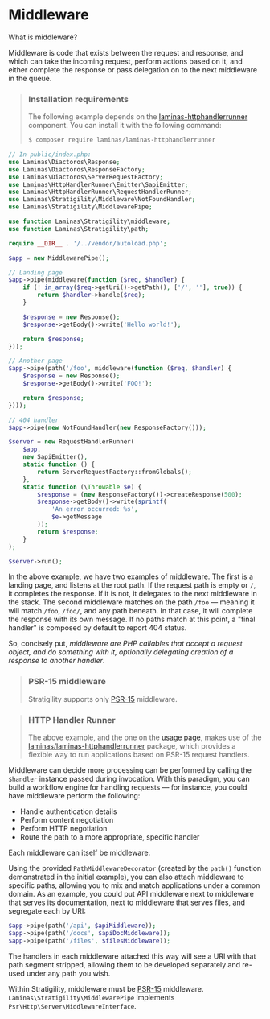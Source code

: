 # Middleware

What is middleware?

Middleware is code that exists between the request and response, and which can
take the incoming request, perform actions based on it, and either complete the
response or pass delegation on to the next middleware in the queue.

<!-- markdownlint-disable-next-line header-increment -->
> ### Installation requirements
>
> The following example depends on the [laminas-httphandlerrunner](http://docs.laminas.dev/laminas-httphandlerrunner)
> component. You can install it with the following command:
>
> ```bash
> $ composer require laminas/laminas-httphandlerrunner
> ```

```php
// In public/index.php:
use Laminas\Diactoros\Response;
use Laminas\Diactoros\ResponseFactory;
use Laminas\Diactoros\ServerRequestFactory;
use Laminas\HttpHandlerRunner\Emitter\SapiEmitter;
use Laminas\HttpHandlerRunner\RequestHandlerRunner;
use Laminas\Stratigility\Middleware\NotFoundHandler;
use Laminas\Stratigility\MiddlewarePipe;

use function Laminas\Stratigility\middleware;
use function Laminas\Stratigility\path;

require __DIR__ . '/../vendor/autoload.php';

$app = new MiddlewarePipe();

// Landing page
$app->pipe(middleware(function ($req, $handler) {
    if (! in_array($req->getUri()->getPath(), ['/', ''], true)) {
        return $handler->handle($req);
    }

    $response = new Response();
    $response->getBody()->write('Hello world!');

    return $response;
}));

// Another page
$app->pipe(path('/foo', middleware(function ($req, $handler) {
    $response = new Response();
    $response->getBody()->write('FOO!');

    return $response;
})));

// 404 handler
$app->pipe(new NotFoundHandler(new ResponseFactory()));

$server = new RequestHandlerRunner(
    $app,
    new SapiEmitter(),
    static function () {
        return ServerRequestFactory::fromGlobals();
    },
    static function (\Throwable $e) {
        $response = (new ResponseFactory())->createResponse(500);
        $response->getBody()->write(sprintf(
            'An error occurred: %s',
            $e->getMessage
        ));
        return $response;
    }
);

$server->run();
```

In the above example, we have two examples of middleware. The first is a
landing page, and listens at the root path. If the request path is empty or
`/`, it completes the response. If it is not, it delegates to the next
middleware in the stack. The second middleware matches on the path `/foo`
&mdash; meaning it will match `/foo`, `/foo/`, and any path beneath. In that
case, it will complete the response with its own message. If no paths match at
this point, a "final handler" is composed by default to report 404 status.

So, concisely put, _middleware are PHP callables that accept a request object,
and do something with it, optionally delegating creation of a response to
another handler_.

> ### PSR-15 middleware
>
> Stratigility supports only [PSR-15](https://github.com/php-fig/fig-standards/blob/master/accepted/PSR-15-request-handlers.md)
> middleware.

> ### HTTP Handler Runner
>
> The above example, and the one on the [usage page](usage.md), makes use of the
> [laminas/laminas-httphandlerrunner](https://docs.laminas.dev/laminas-httphandlerrunner/)
> package, which provides a flexible way to run applications based on PSR-15
> request handlers.

Middleware can decide more processing can be performed by calling the `$handler`
instance passed during invocation. With this paradigm, you can build a workflow
engine for handling requests &mdash; for instance, you could have middleware
perform the following:

- Handle authentication details
- Perform content negotiation
- Perform HTTP negotiation
- Route the path to a more appropriate, specific handler

Each middleware can itself be middleware.

Using the provided `PathMiddlewareDecorator` (created by the `path()` function
demonstrated in the initial example), you can also attach middleware to specific
paths, allowing you to mix and match applications under a common domain. As an
example, you could put API middleware next to middleware that serves its
documentation, next to middleware that serves files, and segregate each by URI:

```php
$app->pipe(path('/api', $apiMiddleware));
$app->pipe(path('/docs', $apiDocMiddleware));
$app->pipe(path('/files', $filesMiddleware));
```

The handlers in each middleware attached this way will see a URI with that path
segment stripped, allowing them to be developed separately and re-used under
any path you wish.

Within Stratigility, middleware must be
[PSR-15](https://github.com/php-fig/fig-standards/blob/master/accepted/PSR-15-request-handlers.md) middleware.
`Laminas\Stratigility\MiddlewarePipe` implements
`Psr\Http\Server\MiddlewareInterface`.
